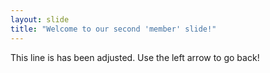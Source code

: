 ```yaml
---
layout: slide
title: "Welcome to our second 'member' slide!"
---
```

This line is has been adjusted.
Use the left arrow to go back!
